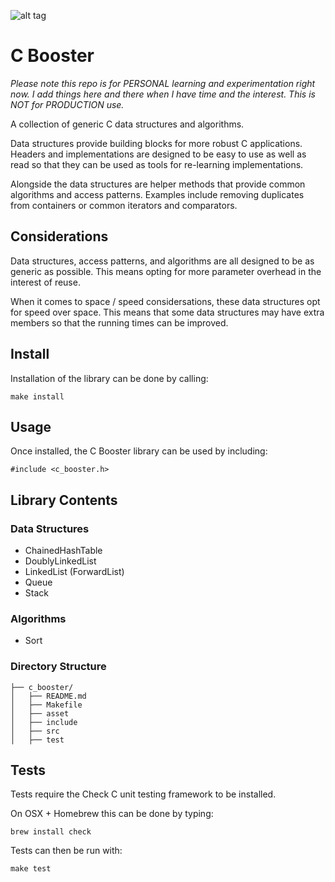 ![alt tag](/c_booster/asset/c_booster_logo.png?raw=true "Kognizant Source")

# C Booster

*Please note this repo is for PERSONAL learning and experimentation 
right now. I add things here and there when I have time and the interest.
This is NOT for PRODUCTION use.*

A collection of generic C data structures and algorithms.

Data structures provide building blocks for more robust C applications. Headers
and implementations are designed to be easy to use as well as read so that they
can be used as tools for re-learning implementations.

Alongside the data structures are helper methods that provide common
algorithms and access patterns. Examples include removing duplicates from 
containers or common iterators and comparators.

## Considerations

Data structures, access patterns, and algorithms are all designed to be as
generic as possible. This means opting for more parameter overhead in the
interest of reuse.

When it comes to space / speed considersations, these data structures opt for
speed over space. This means that some data structures may have extra
members so that the running times can be improved.

## Install

Installation of the library can be done by calling:

    make install

## Usage

Once installed, the C Booster library can be used by including:

    #include <c_booster.h>

## Library Contents

### Data Structures

- ChainedHashTable
- DoublyLinkedList
- LinkedList (ForwardList)
- Queue
- Stack

### Algorithms

- Sort

### Directory Structure

```
├── c_booster/
│   ├── README.md
│   ├── Makefile
│   ├── asset
│   ├── include
│   ├── src
│   ├── test
```

## Tests

Tests require the Check C unit testing framework to be installed.

On OSX + Homebrew this can be done by typing:

    brew install check

Tests can then be run with:

    make test
